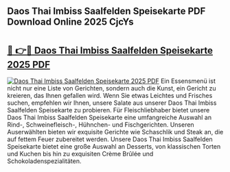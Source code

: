 ## Daos Thai Imbiss Saalfelden Speisekarte PDF Download Online 2025 CjcYs

# <h2><a href="http://gcaclf.nevu.top/?p=Daos+Thai+Imbiss+Saalfelden+Speisekarte">🔗 👉🔴 Daos Thai Imbiss Saalfelden Speisekarte 2025 PDF</a></h2>

[![Daos Thai Imbiss Saalfelden Speisekarte 2025 PDF](https://i.imgur.com/dBaPXMq.png)](http://gcaclf.nevu.top/?p=Daos+Thai+Imbiss+Saalfelden+Speisekarte)
Ein Essensmenü ist nicht nur eine Liste von Gerichten, sondern auch die Kunst, ein Gericht zu kreieren, das Ihnen gefallen wird. Wenn Sie etwas Leichtes und Frisches suchen, empfehlen wir Ihnen, unsere Salate aus unserer Daos Thai Imbiss Saalfelden Speisekarte zu probieren. Für Fleischliebhaber bietet unsere Daos Thai Imbiss Saalfelden Speisekarte eine umfangreiche Auswahl an Rind-, Schweinefleisch-, Hühnchen- und Fischgerichten. Unseren Auserwählten bieten wir exquisite Gerichte wie Schaschlik und Steak an, die auf fettem Feuer zubereitet werden. Unsere Daos Thai Imbiss Saalfelden Speisekarte bietet eine große Auswahl an Desserts, von klassischen Torten und Kuchen bis hin zu exquisiten Crème Brûlée und Schokoladenspezialitäten.
